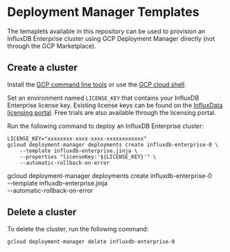 # Deployment Manager Templates

The temaplets available in this repository can be used to provision an InfluxDB Enterprise cluster using GCP Deployment Manager directly (not through the GCP Marketplace). 

## Create a cluster

Install the [GCP command line tools](https://cloud.google.com/sdk/) or use the [GCP cloud shell](https://cloud.google.com/shell/).

Set an environment named `LICENSE_KEY` that contains your InfluxDB Enterprise license key. Existing license keys can be found on the [InfluxData licensing portal](https://portal.influxdata.com/). Free trials are also available through the licensing portal.

Run the following command to deploy an InfluxDB Enterprise cluster:

```
LICENSE_KEY="xxxxxxxx-xxxx-xxxx-xxxxxxxxxxxx"
gcloud deployment-manager deployments create influxdb-enterprise-0 \
    --template influxdb-enterprise.jinja \
    --properties "licenseKey:'${LICENSE_KEY}'" \
    --automatic-rollback-on-error
```

gcloud deployment-manager deployments create influxdb-enterprise-0 \
    --template influxdb-enterprise.jinja \
    --automatic-rollback-on-error

## Delete a cluster

To delete the cluster, run the following command:

```
gcloud deployment-manager delete influxdb-enterprise-0
```